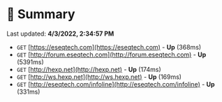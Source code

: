 # 📖 Summary
Last updated: **4/3/2022, 2:34:57 PM**

- `GET` [https://eseqtech.com](https://eseqtech.com) - **Up** (368ms)
- `GET` [http://forum.eseqtech.com](http://forum.eseqtech.com) - **Up** (5391ms)
- `GET` [http://hexp.net](http://hexp.net) - **Up** (174ms)
- `GET` [http://ws.hexp.net](http://ws.hexp.net) - **Up** (169ms)
- `GET` [http://eseqtech.com/infoline](http://eseqtech.com/infoline) - **Up** (331ms)
